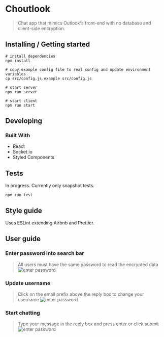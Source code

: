 # Choutlook
> Chat app that mimics Outlook's front-end with no database and client-side encryption.

## Installing / Getting started

```shell
# install dependencies
npm install

# copy example config file to real config and update environment variables
cp src/config.js.example src/config.js

# start server
npm run server

# start client
npm run start
```

## Developing

### Built With
* React
* Socket.io
* Styled Components

## Tests

In progress. Currently only snapshot tests.

```shell
npm run test
```

## Style guide

Uses ESLint extending Airbnb and Prettier.

## User guide

### Enter password into search bar
> All users must have the same password to read the encrypted data
![enter password](https://image.ibb.co/dG1FMc/password.png)

### Update username
> Click on the email prefix above the reply box to change your username
![enter password](https://image.ibb.co/ktPMSH/username.png)

### Start chatting
> Type your message in the reply box and press enter or click submit
![enter password](https://image.ibb.co/nuXN1c/reply.png)